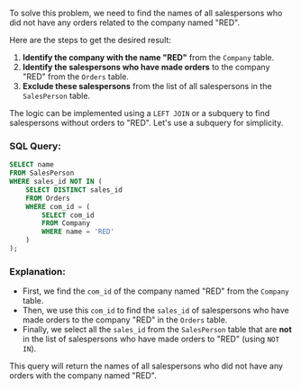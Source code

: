 To solve this problem, we need to find the names of all salespersons who did not have any orders related to the company named "RED". 

Here are the steps to get the desired result:

1. **Identify the company with the name "RED"** from the `Company` table.
2. **Identify the salespersons who have made orders** to the company "RED" from the `Orders` table.
3. **Exclude these salespersons** from the list of all salespersons in the `SalesPerson` table.

The logic can be implemented using a `LEFT JOIN` or a subquery to find salespersons without orders to "RED". Let's use a subquery for simplicity.

### SQL Query:

```sql
SELECT name
FROM SalesPerson
WHERE sales_id NOT IN (
    SELECT DISTINCT sales_id
    FROM Orders
    WHERE com_id = (
        SELECT com_id
        FROM Company
        WHERE name = 'RED'
    )
);
```

### Explanation:
- First, we find the `com_id` of the company named "RED" from the `Company` table.
- Then, we use this `com_id` to find the `sales_id` of salespersons who have made orders to the company "RED" in the `Orders` table.
- Finally, we select all the `sales_id` from the `SalesPerson` table that are **not** in the list of salespersons who have made orders to "RED" (using `NOT IN`).

This query will return the names of all salespersons who did not have any orders with the company named "RED".